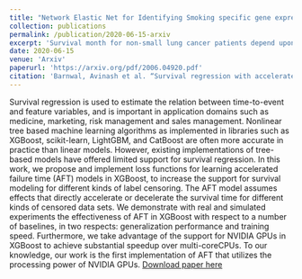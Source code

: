 ```yaml
---
title: "Network Elastic Net for Identifying Smoking specific gene expression for lung cancer"
collection: publications
permalink: /publication/2020-06-15-arxiv
excerpt: 'Survival month for non-small lung cancer patients depend upon which stage of lung cancer is present. Our aim is to identify smoking specific gene expression biomarkers in prognosis of lung cancer patients. In this paper, we introduce the network elastic net, a generalization of network lasso that allows for simultaneous clustering and regression on graphs. In network elastic net, we consider similar patients based on smoking cigarettes per year to form the network. We then further find the suitable cluster among patients based on coefficients of genes having different survival month structures and showed the efficacy of the clusters using stage enrichment. This can be used to identify the stage of cancer using gene expression and smoking behavior of patients without doing any tests.'
date: 2020-06-15
venue: 'Arxiv'
paperurl: 'https://arxiv.org/pdf/2006.04920.pdf'
citation: 'Barnwal, Avinash et al. “Survival regression with accelerated failure time model in XGBoost.” ArXiv abs/2006.04920 (2020): n. pag.'
---
```

Survival regression is used to estimate the relation between time-to-event and feature variables, and is important in application domains such as medicine, marketing, risk management and sales management. Nonlinear tree based machine learning algorithms as implemented in libraries such as XGBoost, scikit-learn, LightGBM, and CatBoost are often more accurate in practice than linear models. However, existing implementations of tree-based models have offered limited support for survival regression. In this work, we propose and implement loss functions for learning accelerated failure time (AFT) models in XGBoost, to increase the support for survival modeling for different kinds of label censoring. The AFT model assumes effects that directly accelerate or decelerate the survival time for different kinds of censored data sets. We demonstrate with real and simulated experiments the effectiveness of AFT in XGBoost with respect to a number of baselines, in two respects: generalization performance and training speed. Furthermore, we take advantage of the support for NVIDIA GPUs in XGBoost to achieve substantial speedup over multi-coreCPUs. To our knowledge, our work is the first implementation of AFT that utilizes the processing power of NVIDIA GPUs.
[Download paper here](https://arxiv.org/pdf/2006.04920.pdf)
